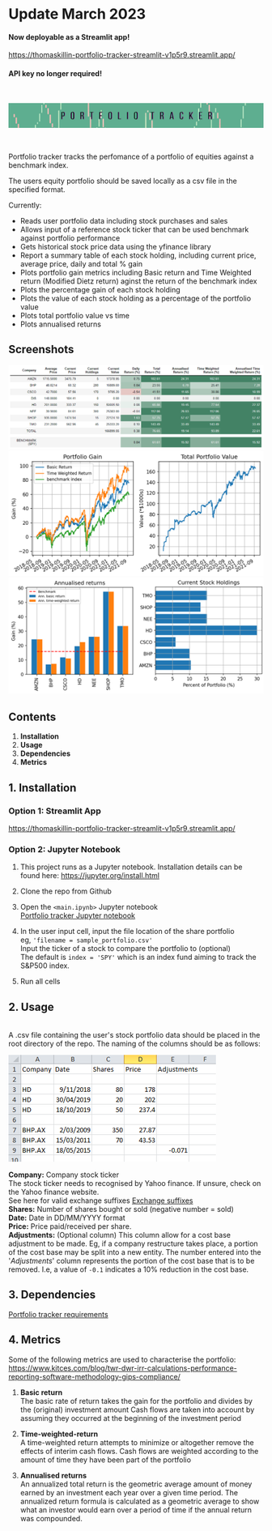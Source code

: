# Update March 2023
#### **Now deployable as a Streamlit app!<br/>**
https://thomaskillin-portfolio-tracker-streamlit-v1p5r9.streamlit.app/
#### **API key no longer required!<br/>**
<br/>


![title](screenshots/banner_resize.PNG)

<br/>

Portfolio tracker tracks the perfomance of a portfolio of equities against a benchmark index.

The users equity portfolio should be saved locally as a csv file in the specified format.

Currently:

* Reads user portfolio data including stock purchases and sales
* Allows input of a reference stock ticker that can be used benchmark against portfolio performance
* Gets historical stock price data using the yfinance library
* Report a summary table of each stock holding, including current price, average price, daily and total % gain
* Plots portfolio gain metrics including Basic return and Time Weighted return (Modified Dietz return) aginst the return of the benchmark index
* Plots the percentage gain of each stock holding
* Plots the value of each stock holding as a percentage of the portfolio value
* Plots total portfolio value vs time
* Plots annualised returns


## Screenshots
![summary](screenshots/summary.PNG)  
![portfolio gain](screenshots/portfolio_gain.png)
![annualised returns_holdings](screenshots/annualised_returns_holdings.png)


## Contents
1. **Installation**
2. **Usage** 
3. **Dependencies**
4. **Metrics**


## 1. Installation

### Option 1: Streamlit App

https://thomaskillin-portfolio-tracker-streamlit-v1p5r9.streamlit.app/


### Option 2: Jupyter Notebook

1. This project runs as a Jupyter notebook. Installation details can be found here:
https://jupyter.org/install.html

2. Clone the repo from Github

3. Open the `<main.ipynb>` Jupyter notebook <br>
[Portfolio tracker Jupyter notebook](https://github.com/ThomasKillin/portfolio-tracker/blob/main/main.ipynb)

4. In the user input cell, input the file location of the share portfolio<br/>
eg, `'filename = sample_portfolio.csv'`<br/>
Input the ticker of a stock to compare the portfolio to (optional)<br/>
The default is `index = 'SPY'` which is an index fund aiming to track the S&P500 index. 

5. Run all cells


## 2. Usage
<br/>
A .csv file containing the user's stock portfolio data should be placed in the root directory of the repo.
The naming of the columns should be as follows:<br/>

![CSV example](screenshots/csv_example.png?)

**Company:** Company stock ticker<br/>
The stock ticker needs to recognised by Yahoo finance. If unsure, check on the Yahoo finance website.<br/>
See here for valid exchange suffixes [Exchange suffixes](exchange_suffix.md)<br/>
**Shares:** Number of shares bought or sold (negative number = sold)<br/>
**Date:** Date in DD/MM/YYYY format<br/>
**Price:** Price paid/received per share.<br/>
**Adjustments:** (Optional column) This column allow for a cost base adjustment to be made. Eg, if a company restructure takes place, 
a portion of the cost base may be split into a new entity. The number entered into the '_Adjustments_' column represents
the portion of the cost base that is to be removed. I.e, a value of `-0.1` indicates a 10% reduction in the cost base.<br/>


## 3. Dependencies

[Portfolio tracker requirements](https://github.com/ThomasKillin/portfolio-tracker/blob/main/requirements.txt)

## 4. Metrics

Some of the following metrics are used to characterise the portfolio: <br>
https://www.kitces.com/blog/twr-dwr-irr-calculations-performance-reporting-software-methodology-gips-compliance/ <br>

1. **Basic return**<br>
The basic rate of return takes the gain for the portfolio and divides by the (original) investment amount
Cash flows are taken into account by assuming they occurred at the beginning of the investment period

2. **Time-weighted-return**<br>
A time-weighted return attempts to minimize or altogether remove the effects of interim cash flows.
Cash flows are weighted according to the amount of time they have been part of the portfolio

3. **Annualised returns**<br>
An annualized total return is the geometric average amount of money earned by an investment each 
year over a given time period. The annualized return formula is calculated as a geometric average 
to show what an investor would earn over a period of time if the annual return was compounded.




